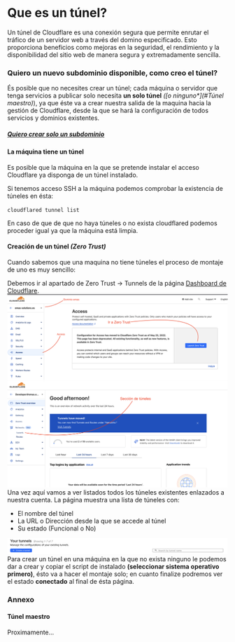 # Que es un túnel?
Un túnel de Cloudflare es una conexión segura que permite enrutar el tráfico de un servidor web a través del domino especificado. Esto proporciona beneficios como mejoras en la seguridad, el rendimiento y la disponibilidad del sitio web de manera segura y extremadamente sencilla.

### Quiero un nuevo subdominio disponible, como creo el túnel?
És posible que no necesites crear un túnel; cada máquina o servidor que tenga servicios a publicar solo necesita __un solo túnel__ _([o ninguno*](#Túnel maestro)_),
ya que éste va a crear nuestra salida de la maquina hacia la gestión de Cloudflare, desde la que se hará la configuración de todos servicios y dominios existentes.

##### [Quiero crear solo un subdominio](basic_config.md)

<h4 id="tengo-tunel">La máquina tiene un túnel</h4>
Es posible que la máquina en la que se pretende instalar el acceso Cloudflare ya
disponga de un túnel instalado.  

Si tenemos acceso SSH a la máquina podemos comprobar la existencia de túneles en
ésta:  

`cloudflared tunnel list`

En caso de que de que no haya túneles o no exista cloudflared podemos proceder igual ya que la máquina está limpia.

#### Creación de un túnel _(Zero Trust)_
Cuando sabemos que una maquina no tiene túneles el proceso de montaje de uno es muy sencillo:  

Debemos ir al apartado de Zero Trust → Tunnels de la página [Dashboard de Cloudflare](https://one.dash.cloudflare.com/).
![DemoZeroTrust](ZeroTrust.png)
![SeccionTunelesDemo](Tuneles.png)
Una vez aquí vamos a ver listados todos los túneles existentes enlazados a nuestra cuenta.
La página muestra una lista de túneles con:  
 
- El nombre del túnel  
- La URL o Dirección desde la que se accede al túnel  
- Su estado (Funcional o No)  

![CrearTunel](CreateTunel.png)
Para crear un túnel en una máquina en la que no exista ninguno le podemos dar a crear
y copiar el script de instalado __(seleccionar sistema operativo primero)__, ésto va a hacer el montaje solo; en cuanto finalize podremos ver el estado __conectado__ al final de ésta página.  

### Annexo
#### Túnel maestro
Proximamente...

<style>
.search-results {
  display: none;
}
</style>
